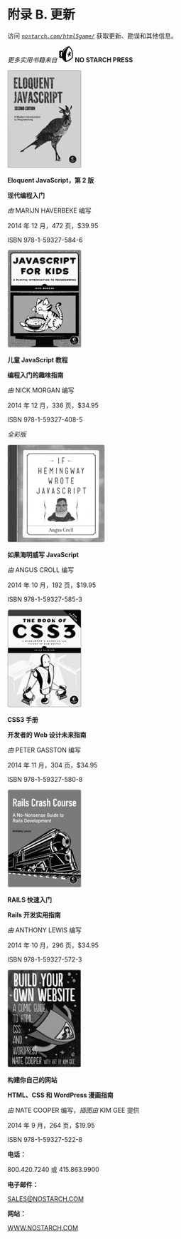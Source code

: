 # 附录 B. 更新

访问 *[`nostarch.com/html5game/`](http://nostarch.com/html5game/)* 获取更新、勘误和其他信息。

*更多实用书籍来自* ![](img/httpatomoreillycomsourcenostarchimages2184549.png.jpg) **NO STARCH PRESS**

![image with no caption](img/httpatomoreillycomsourcenostarchimages2184551.png.jpg)

**Eloquent JavaScript，第 2 版**

**现代编程入门**

*由* MARIJN HAVERBEKE 编写

2014 年 12 月，472 页，$39.95

ISBN 978-1-59327-584-6

![image with no caption](img/httpatomoreillycomsourcenostarchimages2184553.png.jpg)

**儿童 JavaScript 教程**

**编程入门的趣味指南**

*由* NICK MORGAN 编写

2014 年 12 月，336 页，$34.95

ISBN 978-1-59327-408-5

*全彩版*

![image with no caption](img/httpatomoreillycomsourcenostarchimages2184555.png.jpg)

**如果海明威写 JavaScript**

*由* ANGUS CROLL 编写

2014 年 10 月，192 页，$19.95

ISBN 978-1-59327-585-3

![image with no caption](img/httpatomoreillycomsourcenostarchimages2184557.png.jpg)

**CSS3 手册**

**开发者的 Web 设计未来指南**

*由* PETER GASSTON 编写

2014 年 11 月，304 页，$34.95

ISBN 978-1-59327-580-8

![image with no caption](img/httpatomoreillycomsourcenostarchimages2184559.png.jpg)

**RAILS 快速入门**

**Rails 开发实用指南**

*由* ANTHONY LEWIS 编写

2014 年 10 月，296 页，$34.95

ISBN 978-1-59327-572-3

![image with no caption](img/httpatomoreillycomsourcenostarchimages2184561.png.jpg)

**构建你自己的网站**

**HTML、CSS 和 WordPress 漫画指南**

*由* NATE COOPER 编写，*插图由* KIM GEE 提供

2014 年 9 月，264 页，$19.95

ISBN 978-1-59327-522-8

**电话：**

800.420.7240 或 415.863.9900

**电子邮件：**

SALES@NOSTARCH.COM

**网站：**

[WWW.NOSTARCH.COM](http://WWW.NOSTARCH.COM)
